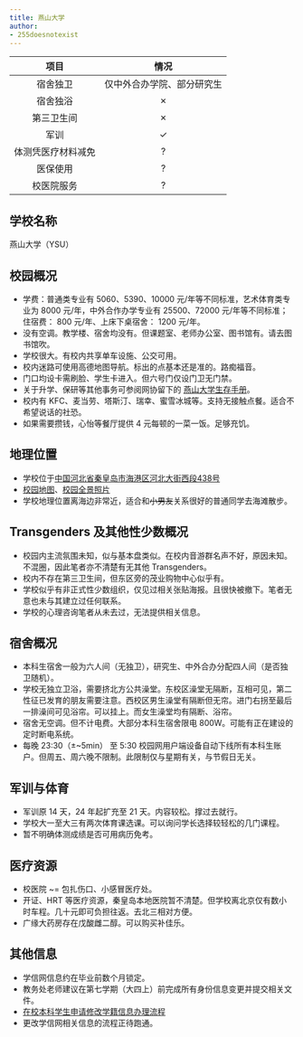```yaml
---
title: 燕山大学
author: 
- 255doesnotexist
---
```


|        项目        |    情况    |
| :----------------: | :--------: |
|      宿舍独卫      |     仅中外合办学院、部分研究生      |
|      宿舍独浴      |     ✗      |
|     第三卫生间     |     ✗      |
|        军训        |     ✓      |
| 体测凭医疗材料减免 |     ?      |
|      医保使用      |     ?      |
|     校医院服务     |     ?      |

## 学校名称

燕山大学（YSU）

## 校园概况

- 学费：普通类专业有 5060、5390、10000 元/年等不同标准，艺术体育类专业为 8000 元/年，中外合作办学专业有 25500、72000 元/年等不同标准；住宿费： 800 元/年、上床下桌宿舍： 1200 元/年。
- 没有空调。教学楼、宿舍均没有。但课题室、老师办公室、图书馆有。请去图书馆吹。
- 学校很大。有校内共享单车设施、公交可用。
- 校内迷路可使用高德地图导航。标出的点基本还是准的。路痴福音。
- 门口均设卡需刷脸、学生卡进入。但六号门仅设门卫无门禁。
- 关于升学、保研等其他事务可参阅网协留下的 [燕山大学生存手册](https://github.com/yuna2017/YSU-Guidebook)。
- 校内有 KFC、麦当劳、塔斯汀、瑞幸、蜜雪冰城等。支持无接触点餐。适合不希望说话的社恐。
- 如果需要攒钱，心怡等餐厅提供 4 元每顿的一菜一饭。足够充饥。

## 地理位置

- 学校位于[中国河北省秦皇岛市海港区河北大街西段438号](https://www.amap.com/search?query=%E7%87%95%E5%B1%B1%E5%A4%A7%E5%AD%A6&city=130000&geoobj=118.638688%7C39.456936%7C121.040012%7C40.460774&zoom=9.8)
- [校园地图](https://www.ysu.edu.cn/info/2197/2255.htm)、[校园全景照片](https://www.720yun.com/t/3cbj5phaea6?scene_id=10952137)
- 学校地理位置离海边非常近，适合和~~小男友~~关系很好的普通同学去海滩散步。

## Transgenders 及其他性少数概况

- 校园内主流氛围未知，似与基本盘类似。在校内音游群名声不好，原因未知。不混圈，因此笔者亦不清楚有无其他 Transgenders。
- 校内不存在第三卫生间，但东区旁的茂业购物中心似乎有。
- 学校似乎有非正式性少数组织，仅见过相关张贴海报。且很快被撤下。笔者无意也未与其建立过任何联系。
- 学校的心理咨询笔者从未去过，无法提供相关信息。

## 宿舍概况

- 本科生宿舍一般为六人间（无独卫），研究生、中外合办分配四人间（是否独卫随机）。
- 学校无独立卫浴，需要挤北方公共澡堂。东校区澡堂无隔断，互相可见，第二性征已发育的朋友需要注意。西校区男生澡堂有隔断但无帘。进门右拐至最后一排澡间可见浴帘。可以挂上。而女生澡堂均有隔断、浴帘。
- 宿舍无空调。但不计电费。大部分本科生宿舍限电 800W。可能有正在建设的定时断电系统。
- 每晚 23:30（±~5min） 至 5:30 校园网用户端设备自动下线所有本科生账户。但周五、周六晚不限制。此限制仅与星期有关，与节假日无关。
  
## 军训与体育

- 军训原 14 天，24 年起扩充至 21 天。内容较松。撑过去就行。
- 学校大一至大三有两次体育课选课。可以询问学长选择较轻松的几门课程。
- 暂不明确体测成绩是否可用病历免考。

## 医疗资源

- 校医院 ~= 包扎伤口、小感冒医疗处。
- 开证、HRT 等医疗资源，秦皇岛本地医院暂不清楚。但学校离北京仅有数小时车程。几十元即可负担往返。去北三相对方便。
- 广缘大药房存在戊酸雌二醇。可以购买补佳乐。

## 其他信息

- 学信网信息约在毕业前数个月锁定。
- 教务处老师建议在第七学期（大四上）前完成所有身份信息变更并提交相关文件。
- [在校本科学生申请修改学籍信息办理流程](https://jwc.ysu.edu.cn/info/1055/5989.htm)
- 更改学信网相关信息的流程正待跑通。
